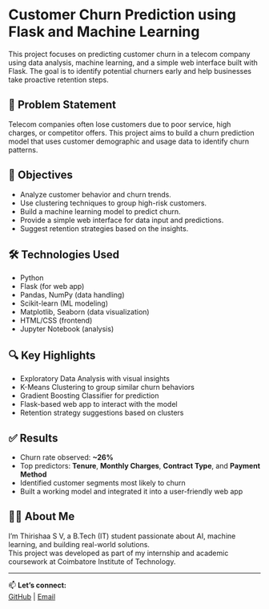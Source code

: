 # Customer Churn Prediction using Flask and Machine Learning

This project focuses on predicting customer churn in a telecom company using data analysis, machine learning, and a simple web interface built with Flask. The goal is to identify potential churners early and help businesses take proactive retention steps.

## 📌 Problem Statement

Telecom companies often lose customers due to poor service, high charges, or competitor offers. This project aims to build a churn prediction model that uses customer demographic and usage data to identify churn patterns.

## 🎯 Objectives

- Analyze customer behavior and churn trends.
- Use clustering techniques to group high-risk customers.
- Build a machine learning model to predict churn.
- Provide a simple web interface for data input and predictions.
- Suggest retention strategies based on the insights.

## 🛠️ Technologies Used

- Python
- Flask (for web app)
- Pandas, NumPy (data handling)
- Scikit-learn (ML modeling)
- Matplotlib, Seaborn (data visualization)
- HTML/CSS (frontend)
- Jupyter Notebook (analysis)

## 🔍 Key Highlights

- Exploratory Data Analysis with visual insights
- K-Means Clustering to group similar churn behaviors
- Gradient Boosting Classifier for prediction
- Flask-based web app to interact with the model
- Retention strategy suggestions based on clusters

## ✅ Results

- Churn rate observed: **~26%**
- Top predictors: **Tenure**, **Monthly Charges**, **Contract Type**, and **Payment Method**
- Identified customer segments most likely to churn
- Built a working model and integrated it into a user-friendly web app

## 🙋‍♀️ About Me

I’m Thirishaa S V, a B.Tech (IT) student passionate about AI, machine learning, and building real-world solutions.  
This project was developed as part of my internship and academic coursework at Coimbatore Institute of Technology.

---

📫 **Let’s connect:**  
[GitHub](https://github.com/Thirishaa) | [Email](mailto:thirishaaswamynathan@gmail.com)
